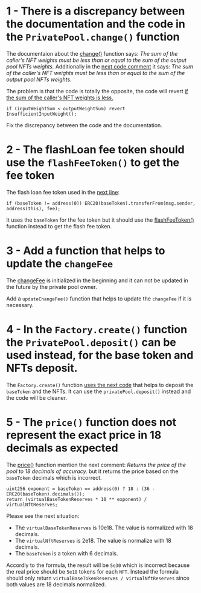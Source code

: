 1 - There is a discrepancy between the documentation and the code in the ```PrivatePool.change()``` function
==

The documentaion about the [change()](https://docs.caviar.sh/technical-reference/custom-pools/smart-contract-api/privatepool#change) function says: *The sum of the caller's NFT weights must be less than or equal to the sum of the output pool NFTs weights.* Additionally in the [next code comment](https://github.com/code-423n4/2023-04-caviar/blob/cd8a92667bcb6657f70657183769c244d04c015c/src/PrivatePool.sol#L376) it says: *The sum of the caller's NFT weights must be less than or equal to the sum of the output pool NFTs weights.*

The problem is that the code is totally the opposite, the code will revert [if the sum of the caller's NFT weights is less.](https://github.com/code-423n4/2023-04-caviar/blob/cd8a92667bcb6657f70657183769c244d04c015c/src/PrivatePool.sol#L413)

```solidity
if (inputWeightSum < outputWeightSum) revert InsufficientInputWeight();
```

Fix the discrepancy between the code and the documentation.

2 - The flashLoan fee token should use the ```flashFeeToken()``` to get the fee token
==

The flash loan fee token used in the [next line](https://github.com/code-423n4/2023-04-caviar/blob/cd8a92667bcb6657f70657183769c244d04c015c/src/PrivatePool.sol#L651):

```solidity
if (baseToken != address(0)) ERC20(baseToken).transferFrom(msg.sender, address(this), fee);
```

It uses the ```baseToken``` for the fee token but it should use the [flashFeeToken()](https://github.com/code-423n4/2023-04-caviar/blob/cd8a92667bcb6657f70657183769c244d04c015c/src/PrivatePool.sol#L755) function instead to get the flash fee token.

3 - Add a function that helps to update the ```changeFee```
==

The [changeFee](https://github.com/code-423n4/2023-04-caviar/blob/cd8a92667bcb6657f70657183769c244d04c015c/src/PrivatePool.sol#L179) is initialized in the beginning and it can not be updated in the future by the private pool owner.

Add a ```updateChangeFee()``` function that helps to update the ```changeFee``` if it is necessary.

4 - In the ```Factory.create()``` function the ```PrivatePool.deposit()``` can be used instead, for the base token and NFTs deposit.
==

The ```Factory.create()``` function [uses the next code](https://github.com/code-423n4/2023-04-caviar/blob/main/src/Factory.sol#L110-L121) that helps to deposit the ```baseToken``` and the NFTs. It can use the ```privatePool.deposit()``` instead and the code will be cleaner.

5 - The ```price()``` function does not represent the exact price in 18 decimals as expected
==

The [price()](https://github.com/code-423n4/2023-04-caviar/blob/cd8a92667bcb6657f70657183769c244d04c015c/src/PrivatePool.sol#L742) function mention the next comment: *Returns the price of the pool to 18 decimals of accuracy.* but it returns the price based on the ```baseToken``` decimals which is incorrect.

```solidity
uint256 exponent = baseToken == address(0) ? 18 : (36 - ERC20(baseToken).decimals());
return (virtualBaseTokenReserves * 10 ** exponent) / virtualNftReserves;
```

Please see the next situation:

- The ```virtualBaseTokenReserves``` is 10e18. The value is normalized with 18 decimals.
- The ```virtualNftReserves``` is 2e18. The value is normalize with 18 decimals.
- The ```baseToken``` is a token with 6 decimals.

Accordly to the formula, the result will be ```5e30``` which is incorrect because the real price should be ```5e18``` tokens for each ```NFT```. Instead the formula should only return ```virtualBaseTokenReserves / virtualNftReserves``` since both values are 18 decimals normalized.


